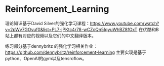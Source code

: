 # Reinforcement_Learning

理论知识基于David Silver的强化学习课程：https://www.youtube.com/watch?v=2pWv7GOvuf0&list=PL7-jPKtc4r78-wCZcQn5IqyuWhBZ8fOxT
在优酷和B站上都有对应的视频以及它们的中文翻译版本。

练习部分基于dennybritz 的强化学习相关作业：https://github.com/dennybritz/reinforcement-learning
主要实现是基于python、OpenAI的gym以及tensroflow。
